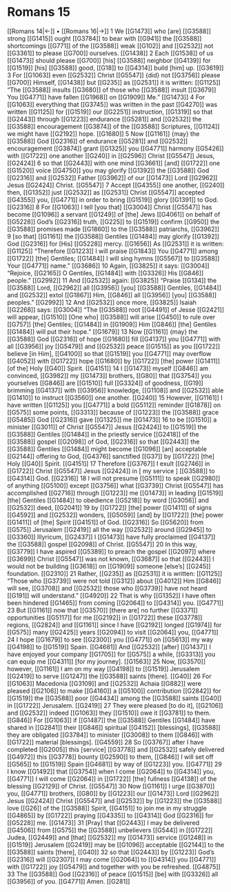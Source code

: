 # Romans 15
[[Romans 14|←]] • [[Romans 16|→]]
1 We [[G1473]] who [are] [[G3588]] strong [[G1415]] ought [[G3784]] to bear with [[G941]] the [[G3588]] shortcomings [[G771]] of the [[G3588]] weak [[G102]] and [[G2532]] not [[G3361]] to please [[G700]] ourselves. [[G1438]] 
2 Each [[G1538]] of us [[G1473]] should please [[G700]] [his] [[G3588]] neighbor [[G4139]] for [[G1519]] [his] [[G3588]] good, [[G18]] to [[G4314]] build [him] up. [[G3619]] 
3 For [[G1063]] even [[G2532]] Christ [[G5547]] {did} not [[G3756]] please [[G700]] Himself, [[G1438]] but [[G235]] as [[G2531]] it is written: [[G1125]] “The [[G3588]] insults [[G3680]] of those who [[G3588]] insult [[G3679]] You [[G4771]] have fallen [[G1968]] on [[G1909]] Me.” [[G1473]] 
4 For [[G1063]] everything that [[G3745]] was written in the past [[G4270]] was written [[G1125]] for [[G1519]] our [[G2251]] instruction, [[G1319]] so that [[G2443]] through [[G1223]] endurance [[G5281]] and [[G2532]] the [[G3588]] encouragement [[G3874]] of the [[G3588]] Scriptures, [[G1124]] we might have [[G2192]] hope. [[G1680]] 
5 Now [[G1161]] {may} the [[G3588]] God [[G2316]] of endurance [[G5281]] and [[G2532]] encouragement [[G3874]] grant [[G1325]] you [[G4771]] harmony [[G5426]] with [[G1722]] one another [[G240]] in [[G2596]] Christ [[G5547]] Jesus, [[G2424]] 
6 so that [[G2443]] with one mind [[G3661]] [and] [[G1722]] one [[G1520]] voice [[G4750]] you may glorify [[G1392]] the [[G3588]] God [[G2316]] and [[G2532]] Father [[G3962]] of our [[G1473]] Lord [[G2962]] Jesus [[G2424]] Christ. [[G5547]] 
7 Accept [[G4355]] one another, [[G240]] then, [[G1352]] just [[G2532]] as [[G2531]] Christ [[G5547]] accepted [[G4355]] you, [[G4771]] in order to bring [[G1519]] glory [[G1391]] to God. [[G2316]] 
8 For [[G1063]] I tell [you that] [[G3004]] Christ [[G5547]] has become [[G1096]] a servant [[G1249]] of [the] Jews [[G4061]] on behalf of [[G5228]] God’s [[G2316]] truth, [[G225]] to [[G1519]] confirm [[G950]] the [[G3588]] promises made [[G1860]] to the [[G3588]] patriarchs, [[G3962]] 
9 [so that] [[G1161]] the [[G3588]] Gentiles [[G1484]] may glorify [[G1392]] God [[G2316]] for [His] [[G5228]] mercy. [[G1656]] As [[G2531]] it is written: [[G1125]] “Therefore [[G1223]] I will praise [[G1843]] You [[G4771]] among [[G1722]] [the] Gentiles; [[G1484]] I will sing hymns [[G5567]] to [[G3588]] Your [[G4771]] name.” [[G3686]] 
10 Again, [[G3825]] it says: [[G3004]] “Rejoice, [[G2165]] O Gentiles, [[G1484]] with [[G3326]] His [[G846]] people.” [[G2992]] 
11 And [[G2532]] again: [[G3825]] “Praise [[G134]] the [[G3588]] Lord, [[G2962]] all [[G3956]] [you] [[G3588]] Gentiles, [[G1484]] and [[G2532]] extol [[G1867]] Him, [[G846]] all [[G3956]] [you] [[G3588]] peoples.” [[G2992]] 
12 And [[G2532]] once more, [[G3825]] Isaiah [[G2268]] says: [[G3004]] “The [[G3588]] root [[G4491]] of Jesse [[G2421]] will appear, [[G1510]] [One who] [[G3588]] will arise [[G450]] to rule over [[G757]] [the] Gentiles; [[G1484]] in [[G1909]] Him [[G846]] [the] Gentiles [[G1484]] will put their hope.” [[G1679]] 
13 Now [[G1161]] {may} the [[G3588]] God [[G2316]] of hope [[G1680]] fill [[G4137]] you [[G4771]] with all [[G3956]] joy [[G5479]] and [[G2532]] peace [[G1515]] as you [[G1722]] believe [in Him], [[G4100]] so that [[G1519]] you [[G4771]] may overflow [[G4052]] with [[G1722]] hope [[G1680]] by [[G1722]] [the] power [[G1411]] [of the] Holy [[G40]] Spirit. [[G4151]] 
14 I [[G1473]] myself [[G846]] am convinced, [[G3982]] my [[G1473]] brothers, [[G80]] that [[G3754]] you yourselves [[G846]] are [[G1510]] full [[G3324]] of goodness, [[G19]] brimming [[G4137]] with [[G3956]] knowledge, [[G1108]] and [[G2532]] able [[G1410]] to instruct [[G3560]] one another. [[G240]] 
15 However, [[G1161]] I have written [[G1125]] you [[G4771]] a bold [[G5112]] reminder [[G1878]] on [[G575]] some points, [[G3313]] because of [[G1223]] the [[G3588]] grace [[G5485]] God [[G2316]] gave [[G1325]] me [[G1473]] 
16 to be [[G1510]] a minister [[G3011]] of Christ [[G5547]] Jesus [[G2424]] to [[G1519]] the [[G3588]] Gentiles [[G1484]] in the priestly service [[G2418]] of the [[G3588]] gospel [[G2098]] of God, [[G2316]] so that [[G2443]] the [[G3588]] Gentiles [[G1484]] might become [[G1096]] [an] acceptable [[G2144]] offering to God, [[G4376]] sanctified [[G37]] by [[G1722]] [the] Holy [[G40]] Spirit. [[G4151]] 
17 Therefore [[G3767]] I exult [[G2746]] in [[G1722]] Christ [[G5547]] Jesus [[G2424]] in [ my service ] [[G3588]] to [[G4314]] God. [[G2316]] 
18 I will not presume [[G5111]] to speak [[G2980]] of anything [[G5100]] except [[G3756]] what [[G3739]] Christ [[G5547]] has accomplished [[G2716]] through [[G1223]] me [[G1473]] in leading [[G1519]] [the] Gentiles [[G1484]] to obedience [[G5218]] by word [[G3056]] and [[G2532]] deed, [[G2041]] 
19 by [[G1722]] [the] power [[G1411]] of signs [[G4592]] and [[G2532]] wonders, [[G5059]] [and] by [[G1722]] [the] power [[G1411]] of [the] Spirit [[G4151]] of God. [[G2316]] So [[G5620]] from [[G575]] Jerusalem [[G2419]] all the way [[G2532]] around [[G2945]] to [[G3360]] Illyricum, [[G2437]] I [[G1473]] have fully proclaimed [[G4137]] the [[G3588]] gospel [[G2098]] of Christ. [[G5547]] 
20 In this way, [[G3779]] I have aspired [[G5389]] to preach the gospel [[G2097]] where [[G3699]] Christ [[G5547]] was not known, [[G3687]] so that [[G2443]] I would not be building [[G3618]] on [[G1909]] someone [else’s] [[G245]] foundation. [[G2310]] 
21 Rather, [[G235]] as [[G2531]] it is written: [[G1125]] “Those who [[G3739]] were not told [[G312]] about [[G4012]] Him [[G846]] will see, [[G3708]] and [[G2532]] those who [[G3739]] have not heard [[G191]] will understand.” [[G4920]] 
22 That is why [[G1352]] I have often been hindered [[G1465]] from coming [[G2064]] to [[G4314]] you. [[G4771]] 
23 But [[G1161]] now that [[G3570]] [there are] no further [[G3371]] opportunities [[G5117]] for me [[G2192]] in [[G1722]] these [[G3778]] regions, [[G2824]] and [[G1161]] since I have [[G2192]] longed [[G1974]] for [[G575]] many [[G2425]] years [[G2094]] to visit [[G2064]] you, [[G4771]] 
24 I hope [[G1679]] to see [[G2300]] you [[G4771]] on [[G5613]] my way [[G4198]] to [[G1519]] Spain. [[G4681]] And [[G2532]] [after] [[G1437]] I have enjoyed your company [[G1705]] for [[G575]] a while, [[G3313]] you can equip me [[G4311]] [for my journey]. [[G1563]] 
25 Now, [[G3570]] however, [[G1161]] I am on my way [[G4198]] to [[G1519]] Jerusalem [[G2419]] to serve [[G1247]] the [[G3588]] saints [there]. [[G40]] 
26 For [[G1063]] Macedonia [[G3109]] and [[G2532]] Achaia [[G882]] were pleased [[G2106]] to make [[G4160]] a [[G5100]] contribution [[G2842]] for [[G1519]] the [[G3588]] poor [[G4434]] among the [[G3588]] saints [[G40]] in [[G1722]] Jerusalem. [[G2419]] 
27 They were pleased [to do it], [[G2106]] and [[G2532]] indeed [[G1063]] they [[G1510]] owe it [[G3781]] to them. [[G846]] For [[G1063]] if [[G1487]] the [[G3588]] Gentiles [[G1484]] have shared in [[G2841]] their [[G846]] spiritual [[G4152]] [blessings], [[G3588]] they are obligated [[G3784]] to minister [[G3008]] to them [[G846]] with [[G1722]] material [blessings]. [[G4559]] 
28 So [[G3767]] after I have completed [[G2005]] this [service] [[G3778]] and [[G2532]] safely delivered [[G4972]] this [[G3778]] bounty [[G2590]] to them, [[G846]] I will set off [[G565]] to [[G1519]] Spain [[G4681]] by way of [[G1223]] you. [[G4771]] 
29 I know [[G1492]] that [[G3754]] when I come [[G2064]] to [[G4314]] you, [[G4771]] I will come [[G2064]] in [[G1722]] [the] fullness [[G4138]] of the blessing [[G2129]] of Christ. [[G5547]] 
30 Now [[G1161]] I urge [[G3870]] you, [[G4771]] brothers, [[G80]] by [[G1223]] our [[G1473]] Lord [[G2962]] Jesus [[G2424]] Christ [[G5547]] and [[G2532]] by [[G1223]] the [[G3588]] love [[G26]] of the [[G3588]] Spirit, [[G4151]] to join me in my struggle [[G4865]] by [[G1722]] praying [[G4335]] to [[G4314]] God [[G2316]] for [[G5228]] me. [[G1473]] 
31 [Pray] that [[G2443]] I may be delivered [[G4506]] from [[G575]] the [[G3588]] unbelievers [[G544]] in [[G1722]] Judea, [[G2449]] and [that] [[G2532]] my [[G1473]] service [[G1248]] in [[G1519]] Jerusalem [[G2419]] may be [[G1096]] acceptable [[G2144]] to the [[G3588]] saints [there], [[G40]] 
32 so that [[G2443]] by [[G1223]] God’s [[G2316]] will [[G2307]] I may come [[G2064]] to [[G4314]] you [[G4771]] with [[G1722]] joy [[G5479]] and together with you be refreshed. [[G4875]] 
33 The [[G3588]] God [[G2316]] of peace [[G1515]] [be] with [[G3326]] all [[G3956]] of you. [[G4771]] Amen. [[G281]] 
